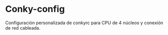 # Conky-config
Configuración personalizada de conkyrc para CPU de 4 núcleos y conexión de red cableada.
